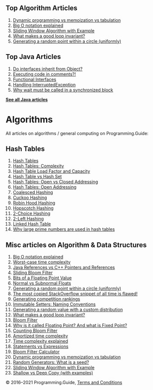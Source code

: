 <span class="underline"></span>

<span class="underline"></span>

## Top Algorithm Articles

1.  [Dynamic programming vs memoization vs tabulation](dynamic-programming-vs-memoization-vs-tabulation.html)
2.  [Big O notation explained](big-o-notation-explained.html)
3.  [Sliding Window Algorithm with Example](sliding-window-example.html)
4.  [What makes a good loop invariant?](what-makes-a-good-loop-invariant.html)
5.  [Generating a random point within a circle (uniformly)](random-point-within-circle.html)

<span class="underline"></span>

## Top Java Articles

1.  [Do interfaces inherit from Object?](java/do-interfaces-inherit-from-object.html)
2.  [Executing code in comments?!](java/executing-code-in-comments.html)
3.  [Functional Interfaces](java/functional-interfaces.html)
4.  [Handling InterruptedException](java/handling-interrupted-exceptions.html)
5.  [Why wait must be called in a synchronized block](java/why-wait-must-be-in-synchronized.html)

[**See all Java articles**](java/index.html)

# Algorithms

All articles on algorithms / general computing on Programming.Guide:

## Hash Tables

1.  [Hash Tables](hash-tables.html)
2.  [Hash Tables: Complexity](hash-tables-complexity.html)
3.  [Hash Table Load Factor and Capacity](hash-table-load-factor-and-capacity.html)
4.  [Hash Table vs Hash Set](hash-table-vs-hash-set.html)
5.  [Hash Tables: Open vs Closed Addressing](hash-tables-open-vs-closed-addressing.html)
6.  [Hash Tables: Open Addressing](hash-tables-open-addressing.html)
7.  [Coalesced Hashing](coalesced-hashing.html)
8.  [Cuckoo Hashing](cuckoo-hashing.html)
9.  [Robin Hood Hashing](robin-hood-hashing.html)
10. [Hopscotch Hashing](hopscotch-hashing.html)
11. [2-Choice Hashing](2-choice-hashing.html)
12. [2-Left Hashing](2-left-hashing.html)
13. [Linked Hash Table](linked-hash-table.html)
14. [Why large prime numbers are used in hash tables](prime-numbers-in-hash-tables.html)

## Misc articles on Algorithm & Data Structures

1.  [Big O notation explained](big-o-notation-explained.html)
2.  [Worst-case time complexity](worst-case-time-complexity.html)
3.  [Java References vs C++ Pointers and References](java-references-vs-c-pointers-and-references.html)
4.  [Sliding Bloom Filter](sliding-bloom-filter.html)
5.  [Bits of a Floating Point Value](bits-of-a-floating-point-value.html)
6.  [Normal vs Subnormal Floats](normal-vs-subnormal-floats.html)
7.  [Generating a random point within a circle (uniformly)](random-point-within-circle.html)
8.  [The most copied StackOverflow snippet of all time is flawed!](worlds-most-copied-so-snippet.html)
9.  [Generating competition rankings](generating-competition-rankings.html)
10. [Immutable Setters: Naming Conventions](immutable-setters-naming-conventions.html)
11. [Generating a random value with a custom distribution](generate-random-value-with-distribution.html)
12. [What makes a good loop invariant?](what-makes-a-good-loop-invariant.html)
13. [Bloom Filter](bloom-filter.html)
14. [Why is it called Floating Point? And what is Fixed Point?](why-is-it-called-floating-point-and-what-is-fixed-point.html)
15. [Counting Bloom Filter](counting-bloom-filter.html)
16. [Amortized time complexity](amortized-time-complexity-analysis.html)
17. [Time complexity explained](time-complexity-explained.html)
18. [Statements vs Expressions](statements-vs-expressions.html)
19. [Bloom Filter Calculator](bloom-filter-calculator.html)
20. [Dynamic programming vs memoization vs tabulation](dynamic-programming-vs-memoization-vs-tabulation.html)
21. [Random Generators: What is a seed?](random-generators-what-is-a-seed.html)
22. [Sliding Window Algorithm with Example](sliding-window-example.html)
23. [Shallow vs Deep Copy (with examples)](shallow-vs-deep-copy.html)

© 2016–2021 Programming.Guide, [Terms and Conditions](terms-and-conditions.html)
